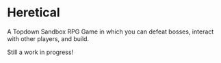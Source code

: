 # Heretical
A Topdown Sandbox RPG Game in which you can defeat bosses, interact with other players, and build.

Still a work in progress!
